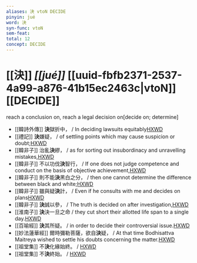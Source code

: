 ```yaml
---
aliases: 決 vtoN DECIDE
pinyin: jué
word: 決
syn-func: vtoN
sem-feat: 
total: 12
concept: DECIDE 
---
```

# [[決]] *[[jué]]*  [[uuid-fbfb2371-2537-4a99-a876-41b15ec2463c|vtoN]] [[DECIDE]]
reach a conclusion on, reach a legal decision on[decide on; determine]
 - [[韓詩外傳]] **決**獄折中， / In deciding lawsuits equitably[HXWD](https://hxwd.org/textview.html?location=KR1c0066_tls_010-2a.10)
 - [[禮記]] **決**嫌疑， / of settling points which may cause suspicion or doubt;[HXWD](https://hxwd.org/textview.html?location=KR1d0052_tls_001-5a.4)
 - [[韓非子]] 治亂**決**繆， / as for sorting out insubordinacy and unravelling mistakes,[HXWD](https://hxwd.org/textview.html?location=KR3c0005_tls_006-39a.6)
 - [[韓非子]] 不以功伐**決**智行， / If one does not judge competence and conduct on the basis of objective achievement,[HXWD](https://hxwd.org/textview.html?location=KR3c0005_tls_011-34a.2)
 - [[韓非子]] 則不能**決**黑白之分， / then one cannot determine the difference between black and white;[HXWD](https://hxwd.org/textview.html?location=KR3c0005_tls_020-46a.9)
 - [[韓非子]] 雖與疑**決**計， / Even if he consults with me and decides on plans[HXWD](https://hxwd.org/textview.html?location=KR3c0005_tls_034-106a.2)
 - [[韓非子]] **決**誠以參， / The truth is decided on after investigation,[HXWD](https://hxwd.org/textview.html?location=KR3c0005_tls_047-8a.9)
 - [[淮南子]] **決**決一旦之命 / they cut short their allotted life span to a single day.[HXWD](https://hxwd.org/textview.html?location=KR3j0010_tls_013-15a.53)
 - [[百喻經]] **決**其所疑。 / in order to decide their controversial issue.[HXWD](https://hxwd.org/textview.html?location=KR6b0066_T_003-0550c.11)
 - [[妙法蓮華經]] 爾時彌勒菩薩，欲自**決**疑， / At that time Bodhisattva Maitreya wished to settle his doubts concerning the matter.[HXWD](https://hxwd.org/textview.html?location=KR6d0001_T_001-0002c.5)
 - [[祖堂集]] 不**決**化緣始終。 / [HXWD](https://hxwd.org/textview.html?location=KR6q0002_Yan_003-1105a.53)
 - [[祖堂集]] 不**決**終始。 / [HXWD](https://hxwd.org/textview.html?location=KR6q0002_Yan_008-2128a.38)